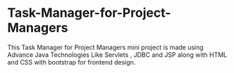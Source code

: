 # Task-Manager-for-Project-Managers

This Task Manager for Project Managers mini project is made using Advance Java Technologies Like Servlets , JDBC and JSP along with HTML and CSS with bootstrap for frontend design.

